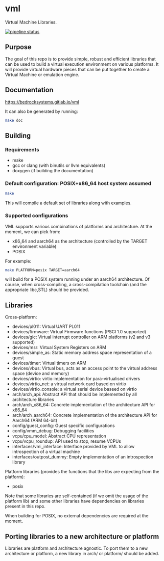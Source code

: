 # vml

Virtual Machine Libraries.

[![pipeline status](https://gitlab.com/bedrocksystems/vml/badges/master/pipeline.svg)](https://gitlab.com/bedrocksystems/vml/commits/master)

## Purpose

The goal of this repo is to provide simple, robust and efficient libraries that can be used to build
a virtual execution environment on various platforms. It will provide virtual hardware pieces that can
be put together to create a Virtual Machine or emulation engine.

## Documentation

https://bedrocksystems.gitlab.io/vml

It can also be generated by running:
```sh
make doc
```

## Building

### Requirements
- make
- gcc or clang (with binutils or llvm equivalents)
- doxygen (if building the documentation)

### Default configuration: POSIX+x86_64 host system assumed
```sh
make
```

This will compile a default set of libraries along with examples.

### Supported configurations

VML supports various combinations of platforms and architecture. At the moment, we can pick from:

- x86_64 and aarch64 as the architecture (controlled by the TARGET environment variable)
- POSIX

For example:
```sh
make PLATFORM=posix TARGET=aarch64
```

will build for a POSIX system running under an aarch64 architecture. Of course, when cross-compiling, a
cross-compilation toolchain (and the appropriate libc,STL) should be provided.

## Libraries

Cross-platform:
- devices/pl011: Virtual UART PL011
- devices/firmware: Virtual Firmware functions (PSCI 1.0 supported)
- devices/gic: Virtual interrupt controller on ARM platforms (v2 and v3 supported)
- devices/msr: Virtual System Registers on ARM
- devices/simple_as: Static memory address space representation of a guest
- devices/timer: Virtual timers on ARM
- devices/vbus: Virtual bus, acts as an access point to the virtual address space (device and memory)
- devices/virtio: virtio implementation for para-virtualised drivers
- devices/virtio_net: a virtual network card based on virtio
- devices/virtio_console: a virtual serial device baseed on virtio
- arch/arch_api: Abstract API that should be implemented by all architecture libraries
- arch/arch_x86_64: Concrete implementation of the architecture API for x86_64
- arch/arch_aarch64: Concrete implementation of the architecture API for Aarch64 (ARM 64-bit)
- config/guest_config: Guest specific configurations
- config/vmm_debug: Debugging facilities
- vcpu/cpu_model: Abstract CPU representation
- vcpu/vcpu_roundup: API used to stop, resume VCPUs
- interfaces/vmi_interface: Interface provided by VML to allow introspection of a virtual machine
- interfaces/outpost_dummy: Empty implementation of an introspection library

Platform libraries (provides the functions that the libs are expecting from the platform):
- posix

Note that some libraries are self-contained (if we omit the usage of the platform lib) and some other
libraries have dependencies on libraries present in this repo.

When building for POSIX, no external dependencies are required at the moment.

## Porting libraries to a new architecture or platform

Libraries are platform and architecture agnostic. To port them to a new architecture or platform,
a new library in arch/ or platform/ should be added.
